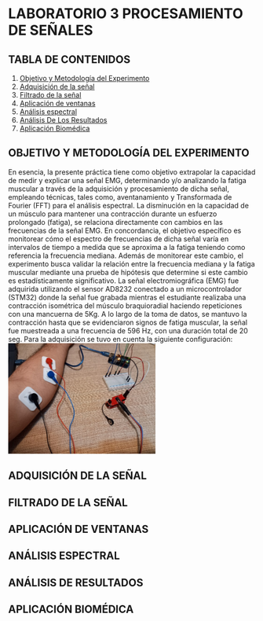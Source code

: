 # LABORATORIO 3 PROCESAMIENTO DE SEÑALES
## TABLA DE CONTENIDOS
1. [Objetivo y Metodología del Experimento](#objetivo-y-metodología-del-experimento)
2. [Adquisición de la señal](#adquisición-de-la-señal)
3. [Filtrado de la señal](#filtrado-de-la-señal)
4. [Aplicación de ventanas](#aplicación-de-ventanas)
5. [Análisis espectral](#análisis-espectral)
6. [Análisis De Los Resultados](#análisis-de-resultados)
7. [Aplicación Biomédica](#aplicación-biomédica)
## OBJETIVO Y METODOLOGÍA DEL EXPERIMENTO
En esencia, la presente práctica tiene como objetivo extrapolar la capacidad de medir y explicar una señal EMG, determinando y/o analizando la fatiga muscular a través de la adquisición y procesamiento de dicha señal, empleando técnicas, tales como, aventanamiento y Transformada de Fourier (FFT) para el análisis espectral. La disminución en la capacidad de un músculo para mantener una contracción durante un esfuerzo prolongado (fatiga), se relaciona directamente con cambios en las frecuencias de la señal EMG. En concordancia, el objetivo específico es monitorear cómo el espectro de frecuencias de dicha señal varía en intervalos de tiempo a medida que se aproxima a la fatiga teniendo como referencia la frecuencia mediana. Además de monitorear este cambio, el experimento busca validar la relación entre la frecuencia mediana y la fatiga muscular mediante una prueba de hipótesis que determine si este cambio es estadísticamente significativo.
La señal electromiográfica (EMG) fue adquirida utilizando el sensor AD8232 conectado a un microcontrolador (STM32) donde la señal fue grabada mientras el estudiante realizaba una contracción isométrica del músculo braquioradial haciendo repeticiones con una mancuerna de 5Kg. A lo largo de la toma de datos, se mantuvo la contracción hasta que se evidenciaron signos de fatiga muscular, la señal fue muestreada a una frecuencia de 596 Hz, con una duración total de 20 seg. Para la adquisición se tuvo en cuenta la siguiente configuración: 
<img src="EMG.jpg" alt="Configuración empleada" width="300"/>


## ADQUISICIÓN DE LA SEÑAL 
## FILTRADO DE LA SEÑAL 
## APLICACIÓN DE VENTANAS 
## ANÁLISIS ESPECTRAL
## ANÁLISIS DE RESULTADOS
## APLICACIÓN BIOMÉDICA
